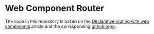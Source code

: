 # Web Component Router

The code in this repository is based on the
[Declarative routing with web components](https://medium.com/@jasim/declarative-router-with-web-components-43ddcebc9dbc)
article and the corresponding
[github repo](https://github.com/jasimea/router-sample).
